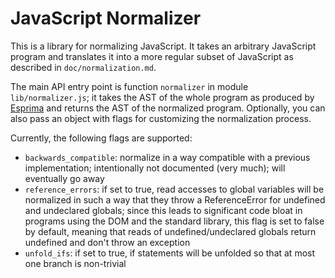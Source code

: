 JavaScript Normalizer
=====================

This is a library for normalizing JavaScript. It takes an arbitrary JavaScript program and translates it into a more regular subset of JavaScript as described in `doc/normalization.md`.

The main API entry point is function `normalizer` in module `lib/normalizer.js`; it takes the AST of the whole program as produced by [Esprima](http://www.esprima.org) and returns the AST of the normalized program. Optionally, you can also pass an object with flags for customizing the normalization process.

Currently, the following flags are supported:

  * `backwards_compatible`: normalize in a way compatible with a previous implementation; intentionally not documented (very much); will eventually go away
  * `reference_errors`: if set to true, read accesses to global variables will be normalized in such a way that they throw a ReferenceError for undefined and undeclared globals; since this leads to significant code bloat in programs using the DOM and the standard library, this flag is set to false by default, meaning that reads of undefined/undeclared globals return undefined and don't throw an exception
  * `unfold_ifs`: if set to true, if statements will be unfolded so that at most one branch is non-trivial
